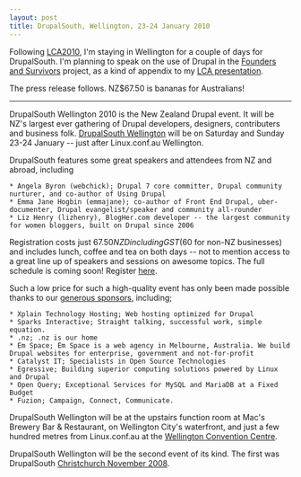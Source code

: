 ```yaml
---
layout: post
title: DrupalSouth, Wellington, 23-24 January 2010
---
```


Following [LCA2010](http://claudine.github.com/lca2010/), I'm staying in Wellington for a couple of days for DrupalSouth. I'm planning to speak on the use of Drupal in the [Founders and Survivors](http://www.foundersandsurvivors.org/) project, as a kind of appendix to my [LCA presentation](http://www.lca2010.org.nz/programme/schedule/view_talk/50163?day=wednesday).

The press release follows. NZ$67.50 is bananas for Australians!

----

DrupalSouth Wellington 2010 is the New Zealand Drupal event. It will be NZ's largest ever gathering of Drupal developers, designers, contributers and business folk. [DrupalSouth Wellington](http://wellington2010.drupalsouth.net.nz/) will be on Saturday and Sunday 23-24 January -- just after Linux.conf.au Wellington. 

DrupalSouth features some great speakers and attendees from NZ and abroad, including

    * Angela Byron (webchick); Drupal 7 core committer, Drupal community nurturer, and co-author of Using Drupal
    * Emma Jane Hogbin (emmajane); co-author of Front End Drupal, uber-documenter, Drupal evangelist/speaker and community all-rounder
    * Liz Henry (lizhenry), BlogHer.com developer -- the largest community for women bloggers, built on Drupal since 2006

Registration costs just $67.50 NZD including GST ($60 for non-NZ businesses) and includes lunch, coffee and tea on both days -- not to mention access to a great line up of speakers and sessions on awesome topics. The full schedule is coming soon!  Register [here](http://wellington2010.drupalsouth.net.nz/conference).

Such a low price for such a high-quality event has only been made possible thanks to our [generous sponsors](http://wellington2010.drupalsouth.net.nz/sponsors), including;

    * Xplain Technology Hosting; Web hosting optimized for Drupal
    * Sparks Interactive; Straight talking, successful work, simple equation.
    * .nz; .nz is our home
    * Em Space; Em Space is a web agency in Melbourne, Australia. We build Drupal websites for enterprise, government and not-for-profit
    * Catalyst IT; Specialists in Open Source Technologies
    * Egressive; Building superior computing solutions powered by Linux and Drupal
    * Open Query; Exceptional Services for MySQL and MariaDB at a Fixed Budget
    * Fuzion; Campaign, Connect, Communicate.

DrupalSouth Wellington will be at the upstairs function room at Mac's Brewery Bar & Restaurant, on Wellington City's waterfront, and just a few hundred metres from Linux.conf.au at the [Wellington Convention Centre](http://wellington2010.drupalsouth.net.nz/venue).

DrupalSouth Wellington will be the second event of its kind. The first was DrupalSouth [Christchurch November 2008](http://christchurch2008.drupalsouth.net.nz/).
